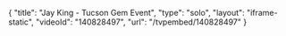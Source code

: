 {
    "title": "Jay King - Tucson Gem Event",
    "type": "solo",
    "layout": "iframe-static",
    "videoId": "140828497",
    "url": "\/tvpembed\/140828497"
}